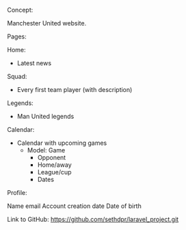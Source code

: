 Concept:

Manchester United website.

Pages:           

Home:

- Latest news

Squad:

- Every first team player (with description)

Legends:

- Man United legends

Calendar:

- Calendar with upcoming games
    - Model: Game
        - Opponent
        - Home/away
        - League/cup
        - Dates

Profile:

Name
email
Account creation date
Date of birth


Link to GitHub: https://github.com/sethdpr/laravel_project.git
